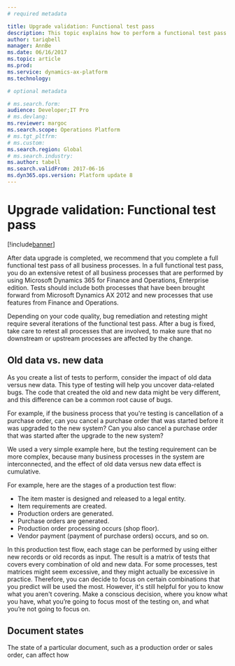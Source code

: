 ```yaml
---
# required metadata

title: Upgrade validation: Functional test pass
description: This topic explains how to perform a functional test pass to validate an upgraded Dynamics 365 for Finance and Operations, Enterprise edition, environment. 
author: tariqbell
manager: AnnBe
ms.date: 06/16/2017
ms.topic: article
ms.prod: 
ms.service: dynamics-ax-platform
ms.technology: 

# optional metadata

# ms.search.form: 
audience: Developer;IT Pro
# ms.devlang: 
ms.reviewer: margoc
ms.search.scope: Operations Platform
# ms.tgt_pltfrm: 
# ms.custom: 
ms.search.region: Global
# ms.search.industry: 
ms.author: tabell
ms.search.validFrom: 2017-06-16
ms.dyn365.ops.version: Platform update 8
---
```


# Upgrade validation: Functional test pass

[!include[banner](../includes/banner.md)]

After data upgrade is completed, we recommend that you complete a full functional test pass of all business processes. In a full functional test pass, you do an extensive retest of all business processes that are performed by using Microsoft Dynamics 365 for Finance and Operations, Enterprise edition. Tests should include both processes that have been brought forward from Microsoft Dynamics AX 2012 and new processes that use features from Finance and Operations.

Depending on your code quality, bug remediation and retesting might require several iterations of the functional test pass. After a bug is fixed, take care to retest all  processes that are involved, to make sure that no downstream or upstream processes are affected by the change.

## Old data vs. new data

As you create a list of tests to perform, consider the impact of old data versus new data. This type of testing will help you uncover data-related bugs. The code that created the old and new data might be very different, and this difference can be a common root cause of bugs.

For example, if the business process that you're testing is cancellation of a purchase order, can you cancel a purchase order that was started before it was upgraded to the new system? Can you also cancel a purchase order that was started after the upgrade to the new system? 

We used a very simple example here, but the testing requirement can be more complex, because many business processes in the system are interconnected, and the effect of old data versus new data effect is cumulative.

For example, here are the stages of a production test flow:

- The item master is designed and released to a legal entity.
- Item requirements are created.
- Production orders are generated.
- Purchase orders are generated.
- Production order processing  occurs (shop floor).
- Vendor payment (payment of purchase orders) occurs, and so on.

In this production test flow, each stage can be performed by using either new records or old records as input. The result is a matrix of tests that covers every combination of old and new data. For some processes, test matrices might seem excessive, and they might actually be excessive in practice. Therefore, you can decide to focus on certain combinations that you predict will be used the most. However, it's still helpful for you to know what you aren't covering. Make a conscious decision, where you know what you have, what you’re going to focus most of the testing on, and what you’re not going to focus on.

## Document states

The state of a particular document, such as a production order or sales order, can affect how
